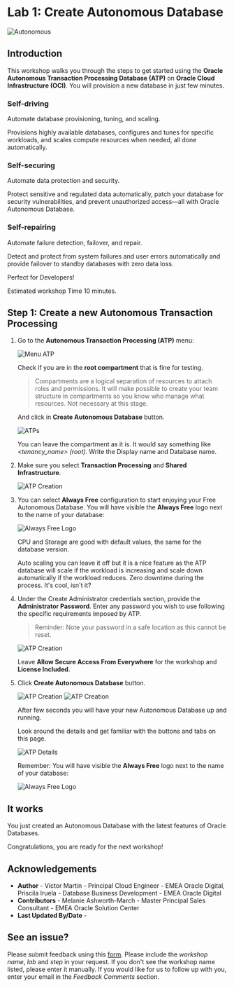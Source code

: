 # Lab 1: Create Autonomous Database

![Autonomous](./images/adb_banner.png)

## Introduction

This workshop walks you through the steps to get started using the **Oracle Autonomous Transaction Processing Database (ATP)** on **Oracle Cloud Infrastructure (OCI)**. You will provision a new database in just few minutes.

### Self-driving

Automate database provisioning, tuning, and scaling.

Provisions highly available databases, configures and tunes for specific workloads, and scales compute resources when needed, all done automatically.

### Self-securing

Automate data protection and security.

Protect sensitive and regulated data automatically, patch your database for security vulnerabilities, and prevent unauthorized access—all with Oracle Autonomous Database.

### Self-repairing

Automate failure detection, failover, and repair.

Detect and protect from system failures and user errors automatically and provide failover to standby databases with zero data loss.

Perfect for Developers!

Estimated workshop Time 10 minutes.

## **Step 1**: Create a new Autonomous Transaction Processing

1. Go to the **Autonomous Transaction Processing (ATP)** menu:

    ![Menu ATP](./images/menu_atp.png)

    Check if you are in the **root compartment** that is fine for testing.

    > Compartments are a logical separation of resources to attach roles and permissions. It will make possible to create your team structure in compartments so you know who manage what resources. Not necessary at this stage.

    And click in **Create Autonomous Database** button.

    ![ATPs](./images/atps.png)

    You can leave the compartment as it is. It would say something like _<tenancy_name> (root)_. Write the Display name and Database name.

2. Make sure you select **Transaction Processing** and **Shared Infrastructure**.

    ![ATP Creation](./images/atp_creation_1.png)

3. You can select **Always Free** configuration to start enjoying your Free Autonomous Database. You will have visible the **Always Free** logo next to the name of your database:

    ![Always Free Logo](./images/always_free_logo.png)

    CPU and Storage are good with default values, the same for the database version.

    Auto scaling you can leave it off but it is a nice feature as the ATP database will scale if the workload is increasing and scale down automatically if the workload reduces. Zero downtime during the process. It's cool, isn't it?

4. Under the Create Administrator credentials section, provide the **Administrator Password**. Enter any password you wish to use following the specific requirements imposed by ATP.

    > Reminder: Note your password in a safe location as this cannot be reset.

    ![ATP Creation](./images/atp_creation_2.png)

   Leave **Allow Secure Access From Everywhere** for the workshop and **License Included**.

5. Click **Create Autonomous Database** button.

    ![ATP Creation](./images/atp_creation_3.png)
    ![ATP Creation](./images/atp_creation_4.png)

    After few seconds you will have your new Autonomous Database up and running.

    Look around the details and get familiar with the buttons and tabs on this page.

    ![ATP Details](./images/atp_details.png)

    Remember: You will have visible the **Always Free** logo next to the name of your database:

    ![Always Free Logo](./images/always_free_logo.png)

## It works

You just created an Autonomous Database with the latest features of Oracle Databases.

Congratulations, you are ready for the next workshop!

## **Acknowledgements**

- **Author** - Victor Martin - Principal Cloud Engineer - EMEA Oracle Digital, Priscila Iruela - Database Business Development - EMEA Oracle Digital
- **Contributors** - Melanie Ashworth-March - Master Principal Sales Consultant - EMEA Oracle Solution Center
- **Last Updated By/Date** - 

## See an issue?
Please submit feedback using this [form](https://apexapps.oracle.com/pls/apex/f?p=133:1:::::P1_FEEDBACK:1). Please include the *workshop name*, *lab* and *step* in your request.  If you don't see the workshop name listed, please enter it manually. If you would like for us to follow up with you, enter your email in the *Feedback Comments* section.